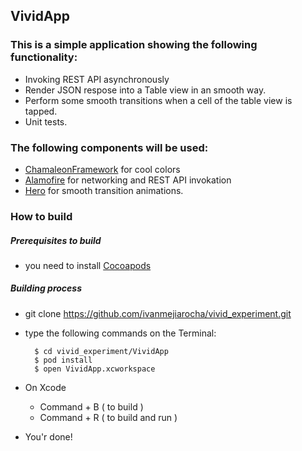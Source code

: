 ## VividApp

### This is a simple application showing the following functionality:

* Invoking REST API asynchronously
* Render JSON respose into a Table view in an smooth way.
* Perform some smooth transitions when a cell of the table view is tapped.
* Unit tests.

### The following components will be used:

* [ChamaleonFramework](https://github.com/viccalexander/Chameleon) for cool colors
* [Alamofire](https://github.com/Alamofire/Alamofire) for networking and REST API invokation
* [Hero](https://github.com/HeroTransitions/Hero) for smooth transition animations.

### How to build

##### Prerequisites to build 
* you need to install [Cocoapods](https://cocoapods.org)

##### Building process

* git clone https://github.com/ivanmejiarocha/vivid_experiment.git
* type the following commands on the Terminal:

        $ cd vivid_experiment/VividApp
        $ pod install
        $ open VividApp.xcworkspace
    
* On Xcode

    * Command + B ( to build )
    * Command + R ( to build and run )
    
* You'r done!